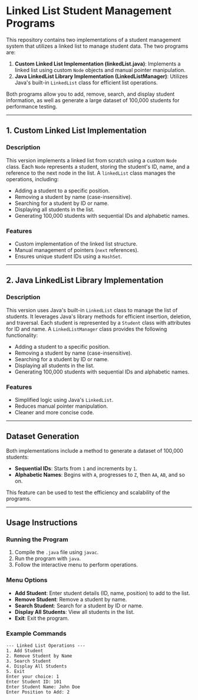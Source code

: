 # Linked List Student Management Programs

This repository contains two implementations of a student management system that utilizes a linked list to manage student data. The two programs are:

1. **Custom Linked List Implementation (linkedList.java)**: Implements a linked list using custom `Node` objects and manual pointer manipulation.
2. **Java LinkedList Library Implementation (LinkedListManager)**: Utilizes Java's built-in `LinkedList` class for efficient list operations.

Both programs allow you to add, remove, search, and display student information, as well as generate a large dataset of 100,000 students for performance testing.

---

## 1. Custom Linked List Implementation

### Description
This version implements a linked list from scratch using a custom `Node` class. Each `Node` represents a student, storing the student's ID, name, and a reference to the next node in the list. A `linkedList` class manages the operations, including:
- Adding a student to a specific position.
- Removing a student by name (case-insensitive).
- Searching for a student by ID or name.
- Displaying all students in the list.
- Generating 100,000 students with sequential IDs and alphabetic names.

### Features
- Custom implementation of the linked list structure.
- Manual management of pointers (`next` references).
- Ensures unique student IDs using a `HashSet`.

---

## 2. Java LinkedList Library Implementation

### Description
This version uses Java's built-in `LinkedList` class to manage the list of students. It leverages Java's library methods for efficient insertion, deletion, and traversal. Each student is represented by a `Student` class with attributes for ID and name. A `LinkedListManager` class provides the following functionality:
- Adding a student to a specific position.
- Removing a student by name (case-insensitive).
- Searching for a student by ID or name.
- Displaying all students in the list.
- Generating 100,000 students with sequential IDs and alphabetic names.

### Features
- Simplified logic using Java's `LinkedList`.
- Reduces manual pointer manipulation.
- Cleaner and more concise code.

---

## Dataset Generation

Both implementations include a method to generate a dataset of 100,000 students:
- **Sequential IDs**: Starts from `1` and increments by `1`.
- **Alphabetic Names**: Begins with `A`, progresses to `Z`, then `AA`, `AB`, and so on.

This feature can be used to test the efficiency and scalability of the programs.

---

## Usage Instructions

### Running the Program
1. Compile the `.java` file using `javac`.
2. Run the program with `java`.
3. Follow the interactive menu to perform operations.

### Menu Options
- **Add Student**: Enter student details (ID, name, position) to add to the list.
- **Remove Student**: Remove a student by name.
- **Search Student**: Search for a student by ID or name.
- **Display All Students**: View all students in the list.
- **Exit**: Exit the program.

### Example Commands
```plaintext
--- Linked List Operations ---
1. Add Student
2. Remove Student by Name
3. Search Student
4. Display All Students
5. Exit
Enter your choice: 1
Enter Student ID: 101
Enter Student Name: John Doe
Enter Position to Add: 2
